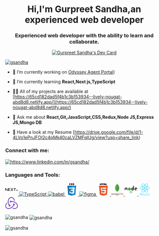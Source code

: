 <h1 align="center">Hi,I'm Gurpreet Sandha,an experienced web developer</h1>
<h3 align="center">Experienced web developer with the ability to learn and collaborate.</h3>
 <p align="center"> <a href="https://app.daily.dev/gsandha"><img src="https://api.daily.dev/devcards/e8cd80340b1b45fca849f0ab69abdc46.png?r=m5h" width="400" alt="Gurpreet Sandha's Dev Card"/></a> </p>
<p align="left"> <a href="https://github.com/ryo-ma/github-profile-trophy"><img src="https://github-profile-trophy.vercel.app/?username=gsandha" alt="gsandha" /></a> </p>

- 🔭 I’m currently working on [Odyssey Agent Portal]([https://unifi.uat.agentapp.odysseynext.com/en/login))

- 🌱 I’m currently learning **React,Next js,TypeScript**

- 👨‍💻 All of my projects are available at [https://65cd182dad5f4b1c3b153934--lively-nougat-abd8d8.netlify.app/](https://65cd182dad5f4b1c3b153934--lively-nougat-abd8d8.netlify.app/)

- 💬 Ask me about **React,Git,JavaScript,CSS,Redux,Node JS,Express JS,Mongo DB**


- 📄 Have a look at my Resume [https://drive.google.com/file/d/1-4LVo1ePnJFOI2c4pMk40caLVZMFqIUg/view?usp=share_link)

<h3 align="left">Connect with me:</h3>
<p align="left">
<a href="https://www.linkedin.com/in/gsandha/" target="blank"><img align="center" src="https://raw.githubusercontent.com/rahuldkjain/github-profile-readme-generator/master/src/images/icons/Social/linked-in-alt.svg" alt="https://www.linkedin.com/in/gsandha/" height="30" width="40" /></a>
</p>

<h3 align="left">Languages and Tools:</h3>
<p align="left"> <a href="https://nextjs.org/docs" target="_blank" rel="noreferrer"> <img src="https://raw.githubusercontent.com/devicons/devicon/master/icons/nextjs/nextjs-original-wordmark.svg" alt="Next JS" width="40" height="40"/> <a href="https://www.typescriptlang.org/docs/" target="_blank" rel="noreferrer"> <img src="https://www.vectorlogo.zone/util/preview.html?image=/logos/typescriptlang/typescriptlang-icon.svg/>(https://raw.githubusercontent.com/devicons/devicon/master/icons/typescript/typescript-original.svg
)" alt="TypeScript" width="40" height="40"/> </a> <a href="https://babeljs.io/" target="_blank" rel="noreferrer"> <img src="https://www.vectorlogo.zone/logos/babeljs/babeljs-icon.svg" alt="babel" width="40" height="40"/> </a> <a href="https://www.w3schools.com/css/" target="_blank" rel="noreferrer"> <img src="https://raw.githubusercontent.com/devicons/devicon/master/icons/css3/css3-original-wordmark.svg" alt="css3" width="40" height="40"/> </a> <a href="https://www.figma.com/" target="_blank" rel="noreferrer"> <img src="https://www.vectorlogo.zone/logos/figma/figma-icon.svg" alt="figma" width="40" height="40"/> </a> <a href="https://www.w3.org/html/" target="_blank" rel="noreferrer"> <img src="https://raw.githubusercontent.com/devicons/devicon/master/icons/html5/html5-original-wordmark.svg" alt="html5" width="40" height="40"/> </a> <a href="https://www.mongodb.com/" target="_blank" rel="noreferrer"> <img src="https://raw.githubusercontent.com/devicons/devicon/master/icons/mongodb/mongodb-original-wordmark.svg" alt="mongodb" width="40" height="40"/> </a> <a href="https://nodejs.org" target="_blank" rel="noreferrer"> <img src="https://raw.githubusercontent.com/devicons/devicon/master/icons/nodejs/nodejs-original-wordmark.svg" alt="nodejs" width="40" height="40"/> </a> <a href="https://reactjs.org/" target="_blank" rel="noreferrer"> <img src="https://raw.githubusercontent.com/devicons/devicon/master/icons/react/react-original-wordmark.svg" alt="react" width="40" height="40"/> </a> <a href="https://redux.js.org" target="_blank" rel="noreferrer"> <img src="https://raw.githubusercontent.com/devicons/devicon/master/icons/redux/redux-original.svg" alt="redux" width="40" height="40"/> </a> </p>

<p><img align="left" src="https://github-readme-stats.vercel.app/api/top-langs?username=gsandha&show_icons=true&locale=en&layout=compact" alt="gsandha" /></p>

<p>&nbsp;<img align="center" src="https://github-readme-stats.vercel.app/api?username=gsandha&show_icons=true&locale=en" alt="gsandha" /></p>

<p><img align="center" src="https://github-readme-streak-stats.herokuapp.com/?user=gsandha&" alt="gsandha" /></p>

